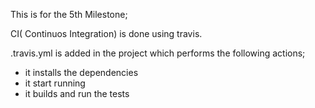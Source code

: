 This is for the 5th Milestone;

CI( Continuos Integration) is done using travis.

.travis.yml is added in the project which performs the following actions;
-   it installs the dependencies
-   it start  running
-   it builds and run the tests